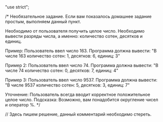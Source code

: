 "use strict";

/*
Необязательное задание.
Если вам показалось домашнее задание простым, выполняем данный пункт.

Необходимо от пользователя получить целое число.
Необходимо вывести разряды числа, а именно: количество сотен, десятков и единиц.

Пример:
Пользователь ввел число 163. Программа должна вывести:
"В числе 163 количество сотен: 1, десятков: 6, единиц: 3"

Пример 2:
Пользователь ввел число 74. Программа должна вывести:
"В числе 74 количество сотен: 0, десятков: 7, единиц: 4"

Пример 3:
Пользователь ввел число 9537. Программа должна вывести:
"В числе 9537 количество сотен: 5, десятков: 3, единиц: 7"

Уточнение: Пользователь всегда вводит корректное положительное целое число.
Подсказка: Возможно, вам понадобится округление чисел и оператор %.
*/

// Здесь пишем решение, данный комментарий необходимо стереть.